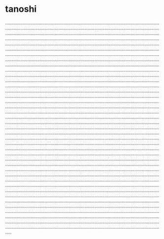 # tanoshi
.....................................................................................................................................................................................................................................................................................................................................................................................................................................................................................................................................................................................................................................................................................................................................................................................................................................................................................................................................................................................................................................................................................................................................................................................................................................................................................................................................................................................................................................................................................................................................................................................................................................................................................................................................................................................................................................................................................................................................................................................................................................................................................................................................................................................................................................................................................................................................................................................................................................................................................................................................................................................................................................................................................................................................................................................................................................................................................................................................................................................................................................................................................................................................................................................................................................................................................................................................................................................................................................................................................................................................................................................................................................................................................................................................................................................................................................................................................................................................................................................................................................................................................................................................................................................................................................................................................................................................................................................................................................................................................................................................................................................................................................................................................................................................................................................................................................................................................................................................................................................................................................................................................................................................................................